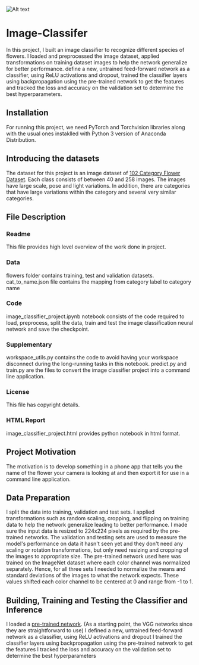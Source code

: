 ![Alt text](https://raw.githubusercontent.com/rtspeaks360/flower-taxonomy/master/assets/Flowers.png?raw=true "Image Classifier")
# Image-Classifer
In this project, I built an image classifier to recognize different species of flowers. I loaded and preprocessed the image dataset, applied transformations on training dataset images to help the network generalize for better performance. define a new, untrained feed-forward network as a classifier, using ReLU activations and dropout, trained the classifier layers using backpropagation using the pre-trained network to get the features and tracked the loss and accuracy on the validation set to determine the best hyperparameters. 
## Installation
For running this project, we need PyTorch and Torchvision libraries along with the usual ones instaklled with Python 3 version of Anaconda Distribution.
## Introducing the datasets
The dataset for this project is an image dataset of [102 Category Flower Dataset](http://www.robots.ox.ac.uk/~vgg/data/flowers/102/index.html). Each class consists of between 40 and 258 images. The images have large scale, pose and light variations. In addition, there are categories that have large variations within the category and several very similar categories.
## File Description
### Readme
This file provides high level overview of the work done in project.
### Data
flowers folder contains training, test and validation datasets.
cat_to_name.json file contains the mapping from category label to category name
### Code
image_classifier_project.ipynb notebook consists of the code required to load, preprocess, split the data, train and test the image classification neural network and save the checkpoint. 
### Supplementary
workspace_utils.py contains the code to avoid having your workspace disconnect during the long-running tasks in this notebook. 
predict.py and train.py are the files to convert the image classifier project into a command line application.
### License
This file has copyright details.
### HTML Report
image_classifier_project.html provides python notebook in html format.
## Project Motivation
The motivation is to develop something in a phone app that tells you the name of the flower your camera is looking at and then export it for use in a command line application.
## Data Preparation
I split the data into training, validation and test sets.
I applied transformations such as random scaling, cropping, and flipping on training data to help the network generalize leading to better performance. I made sure the input data is resized to 224x224 pixels as required by the pre-trained networks.
The validation and testing sets are used to measure the model's performance on data it hasn't seen yet and they don't need any scaling or rotation transformations, but only need resizing and cropping of the images to appropriate size.
The pre-trained network used here was trained on the ImageNet dataset where each color channel was normalized separately. Hence, for all three sets I needed to normalize the means and standard deviations of the images to what the network expects.  These values shifted each color channel to be centered at 0 and range from -1 to 1.
## Building, Training and Testing the Classifier and Inference
I loaded a [pre-trained network](https://pytorch.org/docs/master/torchvision/models.html). (As a starting point, the VGG networks since they are straightforward to use)
I defined a new, untrained feed-forward network as a classifier, using ReLU activations and dropout
I trained the classifier layers using backpropagation using the pre-trained network to get the features
I tracked the loss and accuracy on the validation set to determine the best hyperparameters
